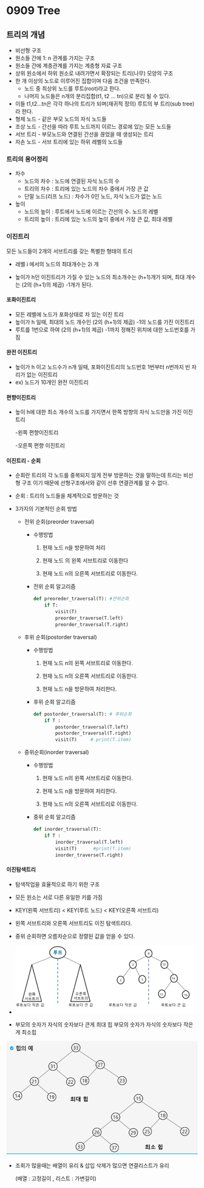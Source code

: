 # 0909 Tree

## 트리의 개념

- 비선형 구조
- 원소들 간에 1: n 관계를 가지는 구조
- 원소들 간에 계층관계를 가지는 계층형 자료 구조
- 상위 원소에서 하위 원소로 내려가면서 확장되는 트리(나무) 모양의 구조
- 한 개 이상의 노드로 이루어진 집합이며 다음 조건을 만족한다.
  - 노드 중 최상위 노드를 루트(root)라고 한다.
  - 나머지 노드들은 n개의 분리집합(t1, t2 ... tn)으로 분리 될 수 있다.
- 이들 t1,t2...tn은 각각 하나의 트리가 되며(재귀적 정의) 루트의 부 트리(sub tree) 라 한다.
- 형제 노드 - 같은 부모 노드의 자식 노드들
- 조상 노드 - 간선을 따라 루트 노드까지 이르느 경로에 있는 모든 노드들
- 서브 트리 - 부모노드와 연결된 간선을 끊었을 때 생성되는 트리
- 자손 노드 - 서브 트리에 있는 하위 레벨의 노드들



### 트리의 용어정리

- 차수
  - 노드의 차수 : 노드에 연결된 자식 노드의 수
  - 트리의 차수 : 트리에 있는 노드의 차수 중에서 가장 큰 값
  - 단말 노드(리프 노드) : 차수가 0인 노드, 자식 노드가 없는 노드
- 높이
  - 노드의 높이 : 루트에서 노드에 이르는 간선의 수. 노드의 레벨
  - 트리의 높이 : 트리에 있는 노드의 높이 중에서 가장 큰 값, 최대 레벨



### 이진트리

모든 노드들이 2개의 서브트리를 갖는 특별한 형태의 트리

- 레벨 i 에서의 노드의 최대개수는 2i 개

- 높이가 h인 이진트리가 가질 수 있는 노드의 최소개수는 (h+1)개가 되며, 최대 개수는 (2의 (h+1)의 제곱) -1개가 된다.

  

#### 포화이진트리

- 모든 레벨에 노드가 포화상태로 차 있는 이진 트리
- 높이가 h 일때, 최대의 노드 개수인  (2의 (h+1)의 제곱) -1의 노드를 가진 이진트리
- 루트를 1번으로 하여  (2의 (h+1)의 제곱) -1까지 정해진 위치에 대한 노드번호를 가짐



#### 완전 이진트리

- 높이가 h 이고 노드수가 n개 일때, 포화이진트리의 노드번호 1번부터 n번까지 빈 자리가 없는 이진트리
- ex) 노드가 10개인 완전 이진트리



#### 편향이진트리

- 높이 h에 대한 최소 개수의 노드를 가지면서 한쪽 방향의 자식 노드만을 가진 이진트리

  -왼쪽 편향이진트리

  -오른쪽 편향 이진트리



#### 이진트리 - 순회

- 순회란 트리의 각 노드를 중복되지 않게 전부 방문하는 것을 말하는데 트리는 비선형 구조 이기 때문에 선형구조에서와 같이 선후 연결관계를 알 수 없다.

- 순회 : 트리의 노드들을 체계적으로 방문하는 것

- 3가지의 기본적인 순회 방법

  - 전위 순회(preorder traversal)

    - 수행방법

      1) 현재 노드 n을 방문하여 처리

      2) 현재 노드 의 왼쪽 서브트리로 이동한다

      3) 현재 노드 n의 오른쪽 서브트리로 이동한다.

    - 전위 순회 알고리즘

      ```python
      def preoreder_traversal(T): #전위순회
          if T:
              visit(T)
              preorder_traverse(T.left)
              preorder_traversal(T.right)
      ```

  - 후위 순회(postorder traversal)

    - 수행방법

      1) 현재 노드 n의 왼쪽 서브트리로 이동한다.

      2) 현재 노드 n의 오른쪽 서브트리로 이동한다.

      3) 현재 노드 n을 방문하여 처리한다.

    - 후위 순회 알고리즘

      ```python
      def postorder_traversal(T): # 후위순회
          if T :
              postorder_traversal(T.left)
              postorder_traversal(T.right)
              visit(T)     # print(T.item)
      ```

  - 중위순회(inorder traversal)

    - 수행방법

      1) 현재 노드 n의 왼쪽 서브트리로 이동한다.

      2) 현재 노드 n을 방문하여 처리한다.

      3) 현재 노드 n의 오른쪽 서브트리로 이동한다.

    - 중위 순회 알고리즘

      ```python
      def inorder_traversal(T):
          if T :
              inorder_traversal(T.left)
              visit(T)      #print(T.item)
              inorder_traverse(T.right)
      ```

      

#### 이진탐색트리

- 탐색작업을 효율적으로 하기 위한 구조
- 모든 원소는 서로 다른 유일한 키를 가짐
- KEY(왼쪽 서브트리) < KEY(루트 노드) < KEY(오른쪽 서브트리)
- 왼쪽 서브트리와 오른쪽 서브트리도 이진 탐색트리다.
- 중위 순회하면 오름차순으로 정렬된 값을 얻을 수 있다.
- ![image-20200909144527057](0909%20Tree.assets/image-20200909144527057.png)







- 부모의 숫자가 자식의 숫자보다 큰게 최대 힙 부모의 숫자가 자식의 숫자보다 작은게 최소힙

![image-20200909170217760](0909%20Tree.assets/image-20200909170217760.png)

- 조회가 많을때는 배열이 유리 & 삽입 삭제가 많으면 연결리스트가 유리

  (배열 : 고정길이 , 리스트 : 가변길이)
  